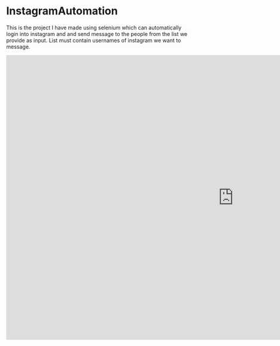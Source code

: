 # InstagramAutomation
This is the project I have made using selenium which can automatically login into instagram and and send message to the people from the list we provide as input.
List must contain usernames of instagram we want to message. 
<iframe width="1213" height="761" src="https://www.youtube.com/embed/34NHDuhcm6s" title="Instagram Automation" frameborder="0" allow="accelerometer; autoplay; clipboard-write; encrypted-media; gyroscope; picture-in-picture" allowfullscreen></iframe>
